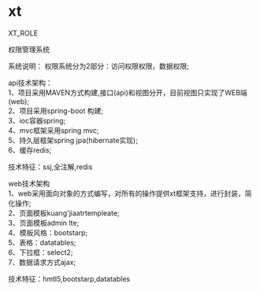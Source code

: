 # xt
XT_ROLE

权限管理系统

系统说明：
权限系统分为2部分：访问权限权限，数据权限;

api技术架构：
<br/>1、项目采用MAVEN方式构建,接口(api)和视图分开，目前视图只实现了WEB端(web);
<br/>2、项目采用spring-boot 构建;
<br/>3、ioc容器spring;
<br/>4、mvc框架采用spring mvc;
<br/>5、持久层框架spring jpa(hibernate实现);
<br/>6、缓存redis;

技术特征：ssj,全注解,redis

web技术架构
<br/>1、web采用面向对象的方式编写，对所有的操作提供xt框架支持，进行封装，简化操作;
<br/>2、页面模板kuang'jiaatrtempleate;
<br/>3、页面模板admin lte;
<br/>4、模板风格：bootstarp;
<br/>5、表格：datatables;
<br/>6、下拉框：select2;
<br/>7、数据请求方式ajax;

技术特征：hmtl5,bootstarp,datatables
